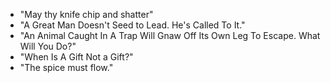 - "May thy knife chip and shatter"
- "A Great Man Doesn't Seed to Lead. He's Called To It."
- "An Animal Caught In A Trap Will Gnaw Off Its Own Leg To Escape. What Will You Do?"
- "When Is A Gift Not a Gift?"
- "The spice must flow."